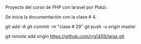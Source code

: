 Proyecto del curso de PHP con laravel por Platzi.

Se inicia la documentación con la clase # 4.

git add -A
git commit -m "clase # 29"
git push -u origin master





git remote add origin https://github.com/rrg1459/larax.git
